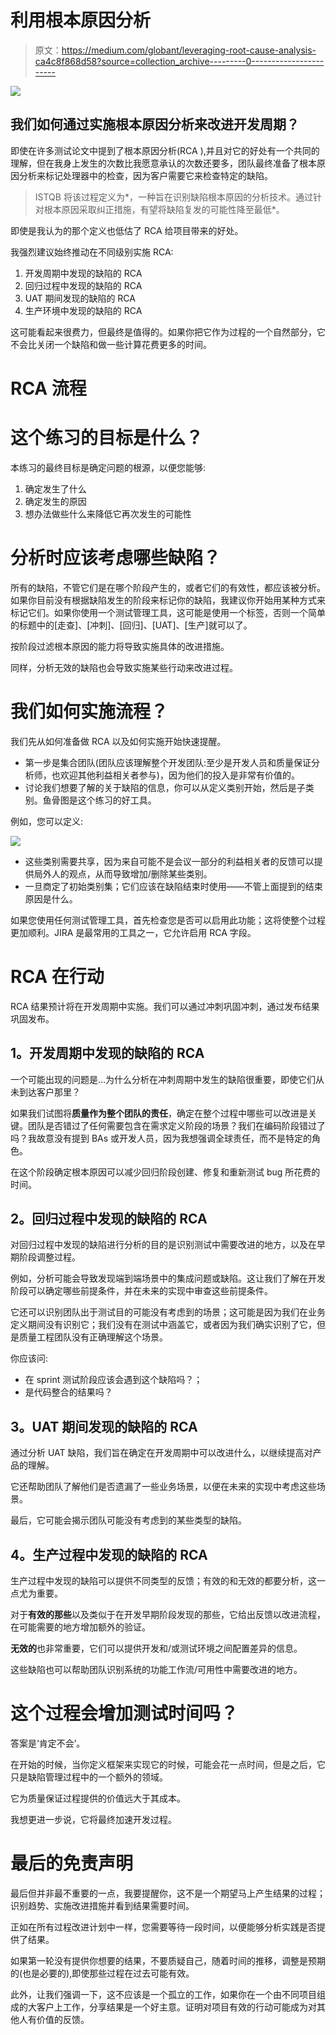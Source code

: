 # 利用根本原因分析

> 原文：<https://medium.com/globant/leveraging-root-cause-analysis-ca4c8f868d58?source=collection_archive---------0----------------------->

![](img/98e39e44ff65dd2b135b1f5466b06345.png)

## 我们如何通过实施根本原因分析来改进开发周期？

即使在许多测试论文中提到了根本原因分析(RCA ),并且对它的好处有一个共同的理解，但在我身上发生的次数比我愿意承认的次数还要多，团队最终准备了根本原因分析来标记处理器中的检查，因为客户需要它来检查特定的缺陷。

> ISTQB 将该过程定义为*，一种旨在识别缺陷根本原因的分析技术。通过针对根本原因采取纠正措施，有望将缺陷复发的可能性降至最低*。

即使是我认为的那个定义也低估了 RCA 给项目带来的好处。

我强烈建议始终推动在不同级别实施 RCA:

1.  开发周期中发现的缺陷的 RCA
2.  回归过程中发现的缺陷的 RCA
3.  UAT 期间发现的缺陷的 RCA
4.  生产环境中发现的缺陷的 RCA

这可能看起来很费力，但最终是值得的。如果你把它作为过程的一个自然部分，它不会比关闭一个缺陷和做一些计算花费更多的时间。

# RCA 流程

# 这个练习的目标是什么？

本练习的最终目标是确定问题的根源，以便您能够:

1.  确定发生了什么
2.  确定发生的原因
3.  想办法做些什么来降低它再次发生的可能性

# 分析时应该考虑哪些缺陷？

所有的缺陷，不管它们是在哪个阶段产生的，或者它们的有效性，都应该被分析。如果你目前没有根据缺陷发生的阶段来标记你的缺陷，我建议你开始用某种方式来标记它们。如果你使用一个测试管理工具，这可能是使用一个标签，否则一个简单的标题中的[走查]、[冲刺]、[回归]、[UAT]、[生产]就可以了。

按阶段过滤根本原因的能力将导致实施具体的改进措施。

同样，分析无效的缺陷也会导致实施某些行动来改进过程。

# 我们如何实施流程？

我们先从如何准备做 RCA 以及如何实施开始快速提醒。

*   第一步是集合团队(团队应该理解整个开发团队:至少是开发人员和质量保证分析师，也欢迎其他利益相关者参与)，因为他们的投入是非常有价值的。
*   讨论我们想要了解的关于缺陷的信息，你可以从定义类别开始，然后是子类别。鱼骨图是这个练习的好工具。

例如，您可以定义:

![](img/f641d417847ae23675af8c488dd44ebe.png)

*   这些类别需要共享，因为来自可能不是会议一部分的利益相关者的反馈可以提供局外人的观点，从而导致增加/删除某些类别。
*   一旦商定了初始类别集；它们应该在缺陷结束时使用——不管上面提到的结束原因是什么。

如果您使用任何测试管理工具，首先检查您是否可以启用此功能；这将使整个过程更加顺利。JIRA 是最常用的工具之一，它允许启用 RCA 字段。

# RCA 在行动

RCA 结果预计将在开发周期中实施。我们可以通过冲刺巩固冲刺，通过发布结果巩固发布。

## **1。开发周期中发现的缺陷的 RCA**

一个可能出现的问题是…为什么分析在冲刺周期中发生的缺陷很重要，即使它们从未到达客户那里？

如果我们试图将**质量作为整个团队的责任**，确定在整个过程中哪些可以改进是关键。团队是否错过了任何需要包含在需求定义阶段的场景？我们在编码阶段错过了吗？我故意没有提到 BAs 或开发人员，因为我想强调全球责任，而不是特定的角色。

在这个阶段确定根本原因可以减少回归阶段创建、修复和重新测试 bug 所花费的时间。

## **2。回归过程中发现的缺陷的 RCA**

对回归过程中发现的缺陷进行分析的目的是识别测试中需要改进的地方，以及在早期阶段调整过程。

例如，分析可能会导致发现端到端场景中的集成问题或缺陷。这让我们了解在开发阶段可以确定哪些前提条件，并在未来的实现中审查这些前提条件。

它还可以识别团队出于测试目的可能没有考虑到的场景；这可能是因为我们在业务定义期间没有识别它；我们没有在测试中涵盖它，或者因为我们确实识别了它，但是质量工程团队没有正确理解这个场景。

你应该问:

*   在 sprint 测试阶段应该会遇到这个缺陷吗？；
*   是代码整合的结果吗？

## **3。UAT 期间发现的缺陷的 RCA**

通过分析 UAT 缺陷，我们旨在确定在开发周期中可以改进什么，以继续提高对产品的理解。

它还帮助团队了解他们是否遗漏了一些业务场景，以便在未来的实现中考虑这些场景。

最后，它可能会揭示团队可能没有考虑到的某些类型的缺陷。

## **4。生产过程中发现的缺陷的 RCA**

生产过程中发现的缺陷可以提供不同类型的反馈；有效的和无效的都要分析，这一点尤为重要。

对于**有效的那些**以及类似于在开发早期阶段发现的那些，它给出反馈以改进流程，在可能需要的地方增加额外的验证。

**无效的**也非常重要，它们可以提供开发和/或测试环境之间配置差异的信息。

这些缺陷也可以帮助团队识别系统的功能工作流/可用性中需要改进的地方。

# 这个过程会增加测试时间吗？

答案是‘肯定不会’。

在开始的时候，当你定义框架来实现它的时候，可能会花一点时间，但是之后，它只是缺陷管理过程中的一个额外的领域。

它为质量保证过程提供的价值远大于其成本。

我想更进一步说，它将最终加速开发过程。

# 最后的免责声明

最后但并非最不重要的一点，我要提醒你，这不是一个期望马上产生结果的过程；识别趋势、实施改进措施并看到结果需要时间。

正如在所有过程改进计划中一样，您需要等待一段时间，以便能够分析实践是否提供了结果。

如果第一轮没有提供你想要的结果，不要质疑自己，随着时间的推移，调整是预期的(也是必要的),即使那些过程在过去可能有效。

此外，让我们强调一下，这不应该是一个孤立的工作，如果你在一个由不同项目组成的大客户上工作，分享结果是一个好主意。证明对项目有效的行动可能成为对其他人有价值的反馈。